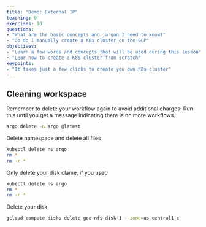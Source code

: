 ```yaml
---
title: "Demo: External IP"
teaching: 0
exercises: 10
questions:
- "What are the basic concepts and jargon I need to know?"
- "Do do I manually create a K8s cluster on the GCP"
objectives:
- "Learn a few words and concepts that will be used during this lesson"
- "Lear how to create a K8s cluster from scratch"
keypoints:
- "It takes just a few clicks to create you own K8s cluster"
---
```



## Cleaning workspace

Remember to delete your workflow again to avoid additional charges:
Run this until you get a message indicating there is no more workflows.

```bash
argo delete -n argo @latest
```

Delete namespace and delete all files

```bash
kubectl delete ns argo
rm *
rm -r *
```

Only delete your disk clame, if you used 
```bash
kubectl delete ns argo
rm *
rm -r *
```

Delete your disk
```bash
gcloud compute disks delete gce-nfs-disk-1 --zone=us-central1-c
```

